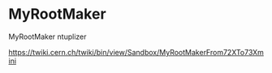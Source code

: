 # MyRootMaker
MyRootMaker ntuplizer 

https://twiki.cern.ch/twiki/bin/view/Sandbox/MyRootMakerFrom72XTo73Xmini
